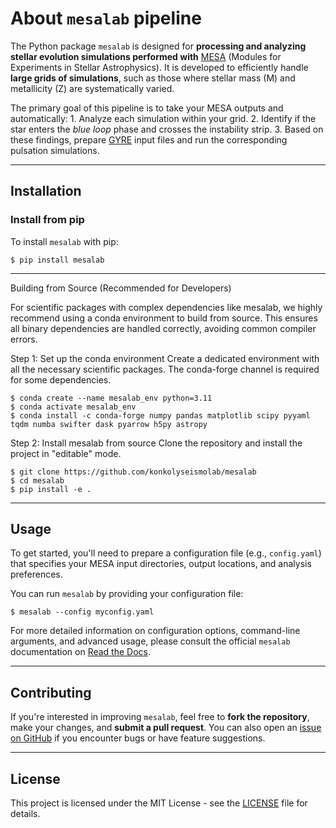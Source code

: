 # About `mesalab` pipeline

The Python package `mesalab` is designed for **processing and analyzing stellar evolution simulations performed with**  [MESA](https://docs.mesastar.org/en/latest/) (Modules for Experiments in Stellar Astrophysics). It is developed to efficiently handle **large grids of simulations**, such as those where stellar mass (M) and metallicity (Z) are systematically varied.

The primary goal of this pipeline is to take your MESA outputs and automatically:
    1.  Analyze each simulation within your grid.
    2.  Identify if the star enters the *blue loop* phase and crosses the instability strip.
    3.  Based on these findings, prepare [GYRE](https://gyre.readthedocs.io/) input files and run the corresponding pulsation simulations.

----

## Installation

### Install from pip

To install `mesalab` with pip:

```console
$ pip install mesalab
```
----

Building from Source (Recommended for Developers)

For scientific packages with complex dependencies like mesalab, we highly recommend using a conda environment to build from source. This ensures all binary dependencies are handled correctly, avoiding common compiler errors.

Step 1: Set up the conda environment
Create a dedicated environment with all the necessary scientific packages. The conda-forge channel is required for some dependencies.
```console
$ conda create --name mesalab_env python=3.11
$ conda activate mesalab_env
$ conda install -c conda-forge numpy pandas matplotlib scipy pyyaml tqdm numba swifter dask pyarrow h5py astropy
```

Step 2: Install mesalab from source
Clone the repository and install the project in "editable" mode.
```console
$ git clone https://github.com/konkolyseismolab/mesalab
$ cd mesalab
$ pip install -e .
```

---- 

## Usage

To get started, you'll need to prepare a configuration file (e.g., `config.yaml`) that specifies your MESA input directories, output locations, and analysis preferences.

You can run `mesalab` by providing your configuration file:

```console
$ mesalab --config myconfig.yaml
```

For more detailed information on configuration options, command-line arguments, and advanced usage, please consult the official `mesalab` documentation on [Read the Docs](https://mesalab.readthedocs.io/en/latest/index.html).


----

## Contributing

If you're interested in improving `mesalab`, feel free to **fork the repository**, make your changes, and **submit a pull request**. You can also open an [issue on GitHub](https://github.com/konkolyseismolab/mesalab/issues) if you encounter bugs or have feature suggestions.


----

## License
This project is licensed under the MIT License - see the [LICENSE](LICENSE) file for details.
